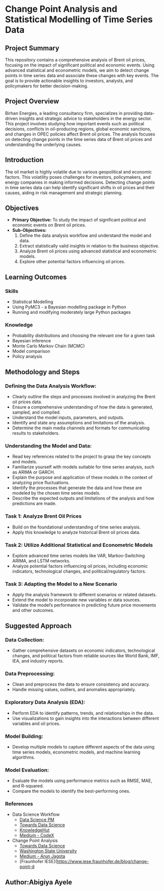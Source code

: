 # Change Point Analysis and Statistical Modelling of Time Series Data

## Project Summary
This repository contains a comprehensive analysis of Brent oil prices, focusing on the impact of significant political and economic events. Using advanced statistical and econometric models, we aim to detect change points in time series data and associate these changes with key events. The goal is to provide actionable insights to investors, analysts, and policymakers for better decision-making.

## Project Overview
Birhan Energies, a leading consultancy firm, specializes in providing data-driven insights and strategic advice to stakeholders in the energy sector. This project involves studying how important events such as political decisions, conflicts in oil-producing regions, global economic sanctions, and changes in OPEC policies affect Brent oil prices. The analysis focuses on detecting change points in the time series data of Brent oil prices and understanding the underlying causes.

## Introduction
The oil market is highly volatile due to various geopolitical and economic factors. This volatility poses challenges for investors, policymakers, and energy companies in making informed decisions. Detecting change points in time series data can help identify significant shifts in oil prices and their causes, aiding in risk management and strategic planning.

## Objectives
- **Primary Objective:** To study the impact of significant political and economic events on Brent oil prices.
- **Sub-Objectives:**
  1. Define the data analysis workflow and understand the model and data.
  2. Extract statistically valid insights in relation to the business objective.
  3. Analyze Brent oil prices using advanced statistical and econometric models.
  4. Explore other potential factors influencing oil prices.

## Learning Outcomes
### Skills
- Statistical Modelling
- Using PyMC3 - a Bayesian modelling package in Python
- Running and modifying moderately large Python packages

### Knowledge
- Probability distributions and choosing the relevant one for a given task
- Bayesian inference
- Monte Carlo Markov Chain (MCMC)
- Model comparison
- Policy analysis

## Methodology and Steps
### Defining the Data Analysis Workflow:
- Clearly outline the steps and processes involved in analyzing the Brent oil prices data.
- Ensure a comprehensive understanding of how the data is generated, sampled, and compiled.
- Understand the model inputs, parameters, and outputs.
- Identify and state any assumptions and limitations of the analysis.
- Determine the main media channels and formats for communicating results to stakeholders.

### Understanding the Model and Data:
- Read key references related to the project to grasp the key concepts and models.
- Familiarize yourself with models suitable for time series analysis, such as ARIMA or GARCH.
- Explain the purpose and application of these models in the context of analyzing price fluctuations.
- Identify the processes that generate the data and how these are modeled by the chosen time series models.
- Describe the expected outputs and limitations of the analysis and how predictions are made.

### Task 1: Analyze Brent Oil Prices
- Build on the foundational understanding of time series analysis.
- Apply this knowledge to analyze historical Brent oil prices data.

### Task 2: Utilize Additional Statistical and Econometric Models
- Explore advanced time series models like VAR, Markov-Switching ARIMA, and LSTM networks.
- Analyze potential factors influencing oil prices, including economic indicators, technological changes, and political/regulatory factors.

### Task 3: Adapting the Model to a New Scenario
- Apply the analysis framework to different scenarios or related datasets.
- Extend the model to incorporate new variables or data sources.
- Validate the model’s performance in predicting future price movements and other outcomes.

## Suggested Approach
### Data Collection:
- Gather comprehensive datasets on economic indicators, technological changes, and political factors from reliable sources like World Bank, IMF, IEA, and industry reports.

### Data Preprocessing:
- Clean and preprocess the data to ensure consistency and accuracy.
- Handle missing values, outliers, and anomalies appropriately.

### Exploratory Data Analysis (EDA):
- Perform EDA to identify patterns, trends, and relationships in the data.
- Use visualizations to gain insights into the interactions between different variables and oil prices.

### Model Building:
- Develop multiple models to capture different aspects of the data using time series models, econometric models, and machine learning algorithms.

### Model Evaluation:
- Evaluate the models using performance metrics such as RMSE, MAE, and R-squared.
- Compare the models to identify the best-performing ones.


### References
- Data Science Workflow
  - [Data Science PM](https://www.datascience-pm.com/data-science-workflow/)
  - [Towards Data Science](https://towardsdatascience.com/mastering-the-data-science-workflow-2a47d8b613c4)
  - [KnowledgeHut](https://www.knowledgehut.com/blog/data-science/data-science-workflow)
  - [Medium - CodeX](https://medium.com/codex/a-comprehensive-guide-to-master-the-data-science-workflow-739295117d67)
- Change Point Analysis
  - [Towards Data Science](https://towardsdatascience.com/change-point-detection-a-bayesian-approach-8eb3cfca4a6e)
  - [Washington State University](https://eecs.wsu.edu/~cook/pubs/kais16.2.pdf)
  - [Medium - Arun Jagota](https://jagota-arun.medium.com/change-point-detection-in-time-series-bcf01409010e)
  - [Fraunhofer IESE](https://www.iese.fraunhofer.de/blog/change-point-d
## Author:Abigiya Ayele
